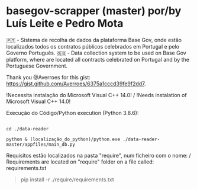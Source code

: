 # basegov-scrapper (master) por/by Luís Leite e Pedro Mota

🇵🇹 - Sistema de recolha de dados da plataforma Base Gov, onde estão localizados todos os contratos públicos celebrados em Portugal e pelo Governo Português.
🇬🇧 - Data collection system to be used on Base Gov platform, where are located all contracts celebrated on Portugal and by the Portuguese Government.

Thank you @Averroes for this gist: https://gist.github.com/Averroes/6375a1cccd39fe9f2dd7.

!Necessita instalação do Microsoft Visual C++ 14.0! / !Needs instalation of Microsoft Visual C++ 14.0!

Execução do Código/Python execution (Python 3.8.6):


<code>
cd ./data-reader
</code>

<code>  
python & (localização_do_python)/python.exe ./data-reader-master/appfiles/main_db.py
</code>

Requisitos estão localizados na pasta "require", num ficheiro com o nome: / Requirements are located on "require" folder on a file called:
requirements.txt

> pip install -r ./require/requirements.txt
